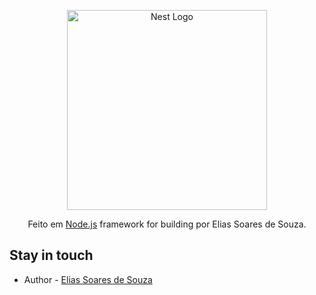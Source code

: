 <p align="center">
  <a href="http://nestjs.com/" target="blank"><img src="https://nestjs.com/img/logo_text.svg" width="320" alt="Nest Logo" /></a>
</p>

[circleci-image]: https://img.shields.io/circleci/build/github/nestjs/nest/master?token=abc123def456
[circleci-url]: https://circleci.com/gh/nestjs/nest

  <p align="center">Feito em <a href="http://nodejs.org" target="_blank">Node.js</a> framework for building por Elias Soares de Souza.</p>
    
## Stay in touch

- Author - [Elias Soares de Souza](https://www.linkedin.com/in/elias-soares-885a8b2a)

